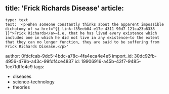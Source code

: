 title: 'Frick Richards Disease'
article:
  -
    type: text
    text: '<p>When someone constantly thinks about the apparent impossible dichotomy of <a href="{{ link:f35eeb04-e17e-4311-90d7-121ca23b6338 }}">Frick Richards</a>—i.e. that he has lived every existence which includes one in which he did not live in any existence—to the extent that they can no longer function, they are said to be suffering from Frick Richards Disease.</p>'
author: 0fdcfcab-9dc5-4bdc-a78c-4fa4eca4e4e5
import_id: 30dc92fb-4956-479b-a43c-99fdf4ce4837
id: 19906916-a45b-43f7-9485-1ce7fdffe4c9
tags:
  - diseases
  - science-technology
  - theories
